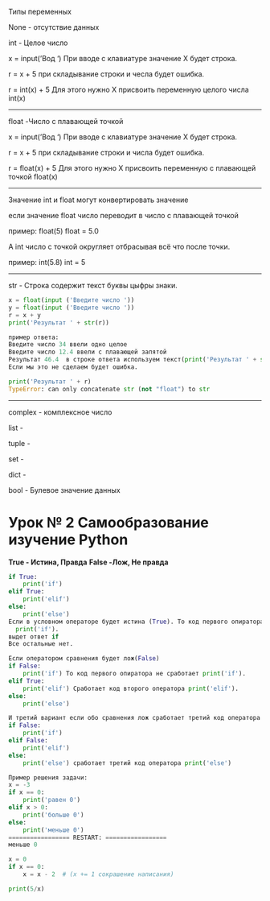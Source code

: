 Типы переменных

None - отсутствие данных

int - Целое число

x = input(’Вод ‘)     При вводе с клавиатуре значение Х будет строка.

r = x + 5                при складывание строки и чесла  будет ошибка.

r = int(x) + 5         Для этого нужно Х присвоить переменную целого числа int(x)

_________________________________________________________________________________________________

float -Число с плавающей точкой

x = input(’Вод ‘)     При вводе с клавиатуре значение Х будет строка.

r = x + 5                при складывание строки и числа  будет ошибка.

r = float(x) + 5      Для этого нужно Х присвоить переменную с плавающей точкой float(x)

___________________________________________________________________________________________________

Значение int и float могут конвертировать значение 

если значение float число переводит в число с плавающей точкой 

пример:  float(5)  float = 5.0

А int число с точкой округляет отбрасывая всё что после точки. 

пример: int(5.8) int = 5

____________________________________________________________________________

str - Строка содержит текст буквы цыфры знаки. 

```python
x = float(input ('Введите число '))
y = float(input ('Введите число '))
r = x + y
print('Результат ' + str(r))

пример ответа:
Введите число 34 ввели одно целое 
Введите число 12.4 ввели с плавающей запятой 
Результат 46.4  в строке ответа используем текст(print('Результат ' + str(r)) и присваеваем числовому значению в текстовое str(r). 
Если мы это не сделаем будет ошибка.

print('Результат ' + r)
TypeError: can only concatenate str (not "float") to str   
```

____________________________________________________________________________________________________

complex - комплексное число 

list - 

tuple - 

set - 

dict - 

bool - Булевое значение данных

# Урок № 2 __Самообразование изучение Python__ 

__True - Истина,  Правда__ 
__False -Лож, Не правда__

```python
if True:
    print('if')
elif True:
    print('elif')
else:
    print('else')
Если в условном операторе будет истина (True). То код первого опиратора сработает 
  print('if'). 
выдет ответ if
Все остальные нет.

Если оператором сравнения будет лож(False)
if False:
    print('if') То код первого опиратора не сработает print('if'). 
elif True:
    print('elif') Cработает код второго оператора print('elif'). 
else:
    print('else')

И третий вариант если обо сравнения лож сработает третий код оператора print('else')
if False:
    print('if')
elif False:
    print('elif')
else:
    print('else') сработает третий код оператора print('else')

Пример решения задачи:
x = -3
if x == 0:
    print('равен 0')
elif x > 0:
    print('больше 0')
else:
    print('меньше 0')
================= RESTART: =================
меньше 0

x = 0
if x == 0:
    x = x - 2  # (x += 1 сокрашение написания)

print(5/x)